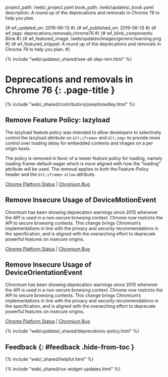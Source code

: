 project_path: /web/_project.yaml
book_path: /web/updates/_book.yaml
description: A round up of the deprecations and removals in Chrome 76 to help you plan.

{# wf_updated_on: 2019-06-13 #}
{# wf_published_on: 2019-06-13 #}
{# wf_tags: deprecations,removals,chrome76 #}
{# wf_blink_components: Blink #}
{# wf_featured_image: /web/updates/images/generic/warning.png #}
{# wf_featured_snippet: A round up of the deprecations and removals in Chrome 76 to help you plan. #}

{% include "web/updates/_shared/see-all-dep-rem.html" %}

# Deprecations and removals in Chrome 76 {: .page-title }

{% include "web/_shared/contributors/josephmedley.html" %}

## Remove Feature Policy: lazyload

The lazyload feature policy was intended to allow developers to selectively
control the lazyload attribute on `&lt;iframe>` and `&lt;img>` to provide more
control over loading delay for embedded contents and images on a per origin
basis. 

The policy is removed in favor of a newer feature policy for loading, namely
loading-frame-default-eager which is more aligned with how the "loading"
attribute will be used. The removal applies to both the Feature-Policy header
and the `&lt;iframe>` `allow` attribute.

[Chrome Platform Status](https://www.chromestatus.com/feature/5641405942726656) &#124;
[Chromium Bug](https://crbug.com/869492)


## Remove Insecure Usage of DeviceMotionEvent

Chromium has been showing deprecation warnings since 2015 whenever the API is
used in a non-secure browsing context. Chrome now restricts the API to secure
browsing contexts. This change brings Chromium’s implementations in line with
the privacy and security recommendations in the specification, and is aligned
with the overarching effort to deprecate powerful features on insecure origins.

[Chrome Platform Status](https://www.chromestatus.com/feature/5688035094036480) &#124;
[Chromium Bug](https://crbug.com/932078)


## Remove Insecure Usage of DeviceOrientationEvent

Chromium has been showing deprecation warnings since 2015 whenever the API is
used in a non-secure browsing context. Chrome now restricts the API to secure
browsing contexts. This change brings Chromium’s implementations in line with
the privacy and security recommendations in the specification, and is aligned
with the overarching effort to deprecate powerful features on insecure origins.

[Chrome Platform Status](https://www.chromestatus.com/feature/5468407470227456) &#124;
[Chromium Bug](https://crbug.com/932078)

{% include "web/updates/_shared/deprecations-policy.html" %}

## Feedback {: #feedback .hide-from-toc }

{% include "web/_shared/helpful.html" %}

{% include "web/_shared/rss-widget-updates.html" %}
